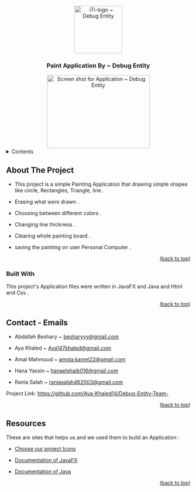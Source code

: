 <div id="top1"> 
<!-- PROJECT LOGO --> 
<br /> 
<div align="center"> 
  <a href="https://www.facebook.com/ITISuezCanalBranch"> 
    <img src="https://cdn.discordapp.com/attachments/1135257200768585901/1135257333015003266/image-removebg-preview_1.png" alt="iTi-logo ~ Debug Entity" width="130" height="130"> 
  </a> 
 
 
  <h3 align="center">Paint Application By ~ Debug Entity 
  </h3> 
 
  </p> 
</div> 
 

  <div align="center"> 
  <a href="https://github.com/Aya-Khaled14/Debug-Entity-Team-"> 
    <img src="https://cdn.discordapp.com/attachments/1135257200768585901/1135347368452165632/WhatsApp_Image_2023-07-31_at_01.36.29.jpg" alt="Screen shot for Application ~ Debug Entity" width="280" height="200"> 
  </a>
  </div>
 
 
<!-- TABLE OF CONTENTS --> 
<details> 
  <summary> Contents</summary> 
  <ol> 
    <li> 
      <a href="#about-the-project">About The Project</a> 
      <ul> 
        <li><a href="#built-with">Built With</a></li> 
      </ul> 
    <li><a href="#roadmap">Roadmap</a></li> 
    <li><a  href="#contact">Contact</a></li> 
    <li><a href="#resources">Resources</a></li> 
  </ol> 
</details> 
 
<!-- ABOUT THE PROJECT --> 
## About The Project 
 
   
- This project is a simple Painting Application that drawing simple shapes like circle, Rectangles, Triangle, line .
- Erasing what were drawn .
- Choosing between different colors .
- Changing line thickness .

- Clearing whole painting board .
- saving the painting on user Personal Computer .
</div> 
 
<p align="right">(<a href="#top1">back to top</a>)</p> 
 

 
### Built With 
 
This project's Application files were written in JavaFX and Java and Html and Css . 

 
<p align="right">(<a href="#top1">back to top</a>)</p> 
 


 
<!-- CONTACT --> 
## Contact - Emails 
 
 - Abdallah Beshary ~ besharyyy@gmail.com <br/> 
 - Aya Khaled ~ Aya147khaled@gmail.com <br/> 
 
 - Amal Mahmoud ~ amola.kamel22@gmail.com <br/> 
 - Hana Yassin ~ hanaelshaib016@gmail.com <br/> 
 - Rania Salah ~ raniasalah462003@gmail.com <br/> 
 
 
 
Project Link: https://github.com/Aya-Khaled14/Debug-Entity-Team-  
 
 
<p align="right">(<a href="#top1">back to top</a>)</p> 
 
 
 
<!-- RESOURCES --> 
## Resources 
 
These are sites that helps us and we used them to build an Application  :  
 
* [Choose our project Icons](https://icons8.com/icons)
 
* [Documentation of JavaFX](https://docs.oracle.com/javase/8/javafx/api/toc.htm)
* [Documentation of Java](https://docs.oracle.com/javase/8/docs/api/)

 
 
<p align="right">(<a href="#top1">back to top</a>)</p> 
